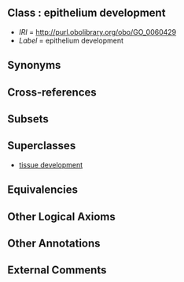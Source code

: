 
## Class : epithelium development

 * *IRI* = http://purl.obolibrary.org/obo/GO_0060429
 * *Label* = epithelium development

## Synonyms


## Cross-references


## Subsets


## Superclasses

 * [tissue development](../../GO/88/GO_0009888.md)

## Equivalencies


## Other Logical Axioms


## Other Annotations


## External Comments

